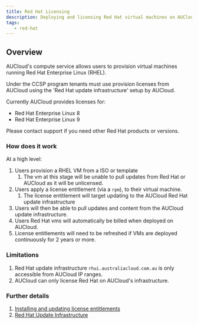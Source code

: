 ```yaml
---
title: Red Hat Licensing
description: Deploying and licensing Red Hat virtual machines on AUCloud
tags:
   - red-hat
---
```


## Overview 
AUCloud's compute service allows users to provision virtual machines running Red Hat Enterprise Linux (RHEL).

Under the CCSP program tenants must use provision licenses from AUCloud using the 'Red Hat update infrastructure' setup by AUCloud.

Currently AUCloud provides licenses for:
- Red Hat Enterprise Linux 8
- Red Hat Enterprise Linux 9

Please contact support if you need other Red Hat products or versions.

### How does it work

At a high level:

1. Users provision a RHEL VM from a ISO or template
   1. The vm at this stage will be unable to pull updates from Red Hat or AUCloud as it will be unlicensed.
2. Users apply a license entitlement (via a `rpm`), to their virtual machine. 
   1. The license entitlement will target updating to the AUCloud Red Hat update infrastructure
3. Users will then be able to pull updates and content from the AUCloud update infrastructure. 
4. Users Red Hat vms will automatically be billed when deployed on AUCloud.
5. License entitlements will need to be refreshed if VMs are deployed continuously for 2 years or more.


### Limitations

1. Red Hat update infrastructure `rhui.australiacloud.com.au` is only accessible from AUCloud IP ranges.
2. AUCloud can only license Red Hat on AUCloud's infrastructure.



### Further details

1. [Installing and updating license entitlements](./installing_updating.md)
2. [Red Hat Update Infrastructure](https://access.redhat.com/documentation/en-us/red_hat_update_infrastructure/4/html/configuring_and_managing_red_hat_update_infrastructure/index)